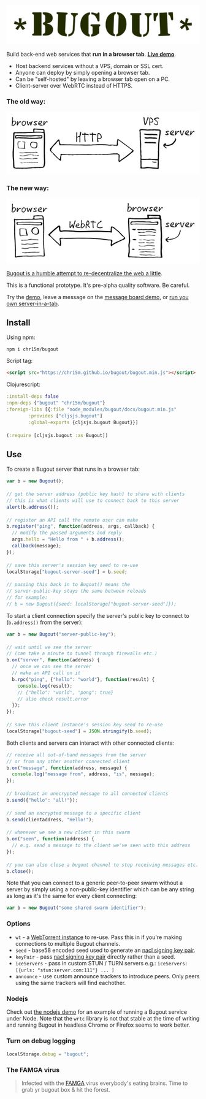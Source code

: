 <p align="center"><img src="docs/bugout-logo.svg"/></p>

Build back-end web services that **run in a browser tab**. **[Live demo](https://chr15m.github.io/bugout)**.

 * Host backend services without a VPS, domain or SSL cert.
 * Anyone can deploy by simply opening a browser tab.
 * Can be "self-hosted" by leaving a browser tab open on a PC.
 * Client-server over WebRTC instead of HTTPS.

### The old way:

<p align="center"><img src="docs/bugout-old-way.svg"/></p>

### The new way:

<p align="center"><img src="docs/bugout-new-way.svg"/></p>

[Bugout is a humble attempt to re-decentralize the web a little](https://chr15m.github.io/on-self-hosting-and-decentralized-software.html).

This is a functional prototype. It's pre-alpha quality software. Be careful.

Try the [demo](https://chr15m.github.io/bugout), leave a message on the [message board demo](https://chr15m.github.io/bugout/examples/messageboard.html), or [run you own server-in-a-tab](https://chr15m.github.io/bugout/server.html).

## Install

Using npm:

```shell
npm i chr15m/bugout
```

Script tag:

```html
<script src="https://chr15m.github.io/bugout/bugout.min.js"></script>
```

Clojurescript:

```clojure
:install-deps false
:npm-deps {"bugout" "chr15m/bugout"}
:foreign-libs [{:file "node_modules/bugout/docs/bugout.min.js"
		:provides ["cljsjs.bugout"]
		:global-exports {cljsjs.bugout Bugout}}]

(:require [cljsjs.bugout :as Bugout])
```

## Use

To create a Bugout server that runs in a browser tab:

```javascript
var b = new Bugout();

// get the server address (public key hash) to share with clients
// this is what clients will use to connect back to this server
alert(b.address());

// register an API call the remote user can make
b.register("ping", function(address, args, callback) {
  // modify the passed arguments and reply
  args.hello = "Hello from " + b.address();
  callback(message);
});

// save this server's session key seed to re-use
localStorage["bugout-server-seed"] = b.seed;

// passing this back in to Bugout() means the
// server-public-key stays the same between reloads
// for example:
// b = new Bugout({seed: localStorage["bugout-server-seed"]});
```

To start a client connection specify the server's public key to connect to (`b.address()` from the server):

```javascript
var b = new Bugout("server-public-key");

// wait until we see the server
// (can take a minute to tunnel through firewalls etc.)
b.on("server", function(address) {
  // once we can see the server
  // make an API call on it
  b.rpc("ping", {"hello": "world"}, function(result) {
    console.log(result);
    // {"hello": "world", "pong": true}
    // also check result.error
  });
});

// save this client instance's session key seed to re-use
localStorage["bugout-seed"] = JSON.stringify(b.seed);
```

Both clients and servers can interact with other connected clients:

```javascript
// receive all out-of-band messages from the server
// or from any other another connected client
b.on("message", function(address, message) {
  console.log("message from", address, "is", message);
});

// broadcast an unecrypted message to all connected clients
b.send({"hello": "all!"});

// send an encrypted message to a specific client
b.send(clientaddress, "Hello!");

// whenever we see a new client in this swarm
b.on("seen", function(address) {
  // e.g. send a message to the client we've seen with this address
});

// you can also close a bugout channel to stop receiving messages etc.
b.close();
```

Note that you can connect to a generic peer-to-peer swarm without a server by simply using a non-public-key identifier which can be any string as long as it's the same for every client connecting:

```javascript
var b = new Bugout("some shared swarm identifier");
```

### Options

 * `wt` - a [WebTorrent instance](https://webtorrent.io/docs) to re-use. Pass this in if you're making connections to multiple Bugout channels.
 * `seed` - base58 encoded seed used to generate an [nacl signing key pair](https://github.com/dchest/tweetnacl-js#signatures).
 * `keyPair` - pass [nacl signing key pair](https://github.com/dchest/tweetnacl-js#signatures) directly rather than a seed.
 * `iceServers` - pass in custom STUN / TURN servers e.g.: `iceServers: [{urls: "stun:server.com:111"} ... ]`
 * `announce` - use custom announce trackers to introduce peers. Only peers using the same trackers will find eachother.

### Nodejs

Check out [the nodejs demo](./docs/examples/node/) for an example of running a Bugout service under Node. Note that the `wrtc` library is not that stable at the time of writing and running Bugout in headless Chrome or Firefox seems to work better.

### Turn on debug logging

```javascript
localStorage.debug = "bugout";
```

### The FAMGA virus

> Infected with the [FAMGA](https://duckduckgo.com/?q=FAMGA) virus everybody's eating brains. Time to grab yr bugout box & hit the forest.

